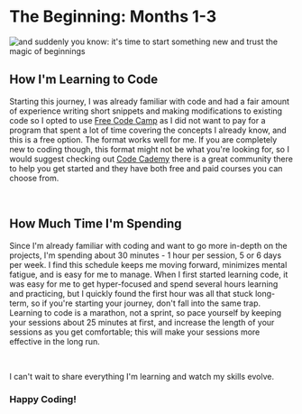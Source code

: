 <!DOCTYPE HTML>
<html lang="en">
<meta id="description" content="come with me as I learn to code">
<main>
  <body>
    <h1>The Beginning: Months 1-3</h1>
<img src="https://quotefancy.com/media/wallpaper/1600x900/4687839-Meister-Eckhart-Quote-And-suddenly-you-know-It-s-time-to-start.jpg" alt="and suddenly you know: it's time to start something new and trust the magic of beginnings">
    <h2>How I'm Learning to Code</h2>
      <p>Starting this journey, I was already familiar with code and had a fair amount of experience writing short snippets and making modifications to existing code so I opted to use <a href="https://www.freecodecamp.org/">Free Code Camp</a> as I did not want to pay for a program that spent a lot of time covering the concepts I already know, and this is a free option. The format works well for me. If you are completely new to coding though, this format might not be what you're looking for, so I would suggest checking out <a href="https://www.codecademy.com/?utm_id=t_kwd-78958985904710:loc-4081:ag_1263339270701571:cp_370028884:n_o:d_c&msclkid=578bb6762ea312b1e255d1abc0afe7d9&utm_source=bing&utm_medium=cpc&utm_campaign=US_Brand_Exact&utm_term=codecademy&utm_content=Codecademy">Code Cademy</a> there is a great community there to help you get started and they have both free and paid courses you can choose from.</p>
    <br>
<h2>How Much Time I'm Spending</h2>
    <p>Since I'm already familiar with coding and want to go more in-depth on the projects, I'm spending about 30 minutes - 1 hour per session, 5 or 6 days per week. I find this schedule keeps me moving forward, minimizes mental fatigue, and is easy for me to manage. When I first started learning code, it was easy for me to get hyper-focused and spend several hours learning and practicing, but I quickly found the first hour was all that stuck long-term, so if you're starting your journey, don't fall into the same trap. Learning to code is a marathon, not a sprint, so pace yourself by keeping your sessions about 25 minutes at first, and increase the length of your sessions as you get comfortable; this will make your sessions more effective in the long run. </p>
    <br>
    <p>I can't wait to share everything I'm learning and watch my skills evolve.<p>
<h3><strong>Happy Coding!</strong></h3>
</body>
</main>
</html>
